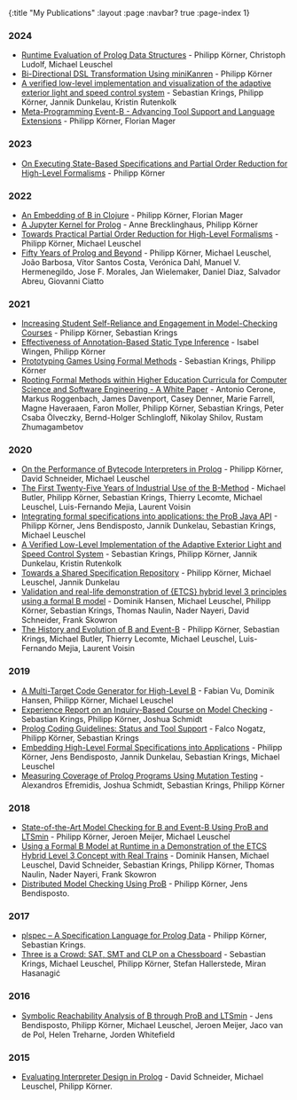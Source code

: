 {:title "My Publications"
 :layout :page
 :navbar? true
 :page-index 1}

### 2024
- [Runtime Evaluation of Prolog Data Structures](/posts-output/2024-08-02-WLP24-prolog-datastructures.md) - Philipp Körner, Christoph Ludolf, Michael Leuschel
- [Bi-Directional DSL Transformation Using miniKanren](/posts-output/2024-08-02-WLP24-lisb-miniKanren.md) - Philipp Körner
- [A verified low-level implementation and visualization of the adaptive exterior light and speed control system](/posts-output/2024-05-13-STTT-els-scs-case-study) - Sebastian Krings, Philipp Körner, Jannik Dunkelau, Kristin Rutenkolk
- [Meta-Programming Event-B - Advancing Tool Support and Language Extensions](/posts-output/2024-04-19-ABZ24-lisb-eventb) - Philipp Körner, Florian Mager

### 2023
- [On Executing State-Based Specifications and Partial Order Reduction for High-Level Formalisms](/posts-output/2023-01-13-HHU-dissertation) - Philipp Körner

### 2022

- [An Embedding of B in Clojure](/posts-output/2022-09-08-MoDeVVa22-lisb) - Philipp Körner, Florian Mager
- [A Jupyter Kernel for Prolog](/posts-output/2022-09-06-WLP22-jupyter-sicstus) - Anne Brecklinghaus, Philipp Körner
- [Towards Practical Partial Order Reduction for High-Level Formalisms](/posts-output/2022-05-06-VSTTE22-por) - Philipp Körner, Michael Leuschel
- [Fifty Years of Prolog and Beyond](/posts-output/2022-03-09-TPLP-50-years-prolog) - Philipp Körner, Michael Leuschel, João Barbosa, Vítor Santos Costa, Verónica Dahl, Manuel V. Hermenegildo, Jose F. Morales, Jan Wielemaker, Daniel Diaz, Salvador Abreu, Giovanni Ciatto 

### 2021
- [Increasing Student Self-Reliance and Engagement in Model-Checking Courses](/posts-output/2021-10-22-FMTea21-model-checking-course) - Philipp Körner, Sebastian Krings
- [Effectiveness of Annotation-Based Static Type Inference](/posts-output/2020-12-01-WFLP20-plstatic) - Isabel Wingen, Philipp Körner
- [Prototyping Games Using Formal Methods](/posts-output/2020-01-07-FMFun19-prototyping-games) - Sebastian Krings, Philipp Körner
- [Rooting Formal Methods within Higher Education Curricula for Computer Science and Software Engineering - A White Paper](/posts-output/2021-03-11-FMFun-fm-whitepaper) - Antonio Cerone, Markus Roggenbach, James Davenport, Casey Denner, Marie Farrell, Magne Haveraaen, Faron Moller, Philipp Körner, Sebastian Krings, Peter Csaba Ölveczky, Bernd-Holger Schlingloff, Nikolay Shilov, Rustam Zhumagambetov

### 2020
- [On the Performance of Bytecode Interpreters in Prolog](/posts-output/2020-12-01-WFLP20-bytecode-interpreters-prolog) - Philipp Körner, David Schneider, Michael Leuschel
- [The First Twenty-Five Years of Industrial Use of the B-Method](/posts-output/2020-08-12-FMICS-25-years-B) - Michael Butler, Philipp Körner, Sebastian Krings, Thierry Lecomte, Michael Leuschel, Luis-Fernando Mejia, Laurent Voisin 
- [Integrating formal specifications into applications: the ProB Java API](/posts-output/2020-08-13-FMSD-prob-java-api) - Philipp Körner, Jens Bendisposto, Jannik Dunkelau, Sebastian Krings, Michael Leuschel
- [A Verified Low-Level Implementation of the Adaptive Exterior Light and Speed Control System](/posts-output/2020-03-26-ABZ20-els-scs-case-study) - Sebastian Krings, Philipp Körner, Jannik Dunkelau, Kristin Rutenkolk
- [Towards a Shared Specification Repository](/posts-output/2020-03-13-ABZ20-b-repo) - Philipp Körner, Michael Leuschel, Jannik Dunkelau
- [Validation and real-life demonstration of {ETCS} hybrid level 3 principles using a formal B model](/posts-output/2019-12-18-STTT-hl3-case-study) - Dominik Hansen, Michael Leuschel, Philipp Körner, Sebastian Krings, Thomas Naulin, Nader Nayeri, David Schneider, Frank Skowron 
- [The History and Evolution of B and Event-B](/posts-output/2019-07-02-HFM-history-b) - Philipp Körner, Sebastian Krings, Michael Butler, Thierry Lecomte, Michael Leuschel, Luis-Fernando Mejia, Laurent Voisin

### 2019
- [A Multi-Target Code Generator for High-Level B](/posts-output/2019-10-01-iFM19-b2program) - Fabian Vu, Dominik Hansen, Philipp Körner, Michael Leuschel
- [Experience Report on an Inquiry-Based Course on Model Checking](/posts-output/2019-08-05-SEUH19-mc-course) - Sebastian Krings, Philipp Körner, Joshua Schmidt
- [Prolog Coding Guidelines: Status and Tool Support](/posts-output/2019-07-24-ICLP19-prolog-style) - Falco Nogatz, Philipp Körner, Sebastian Krings
- [Embedding High-Level Formal Specifications into Applications](/posts-output/2019-07-09-FM19-exec-specs) - Philipp Körner, Jens Bendisposto, Jannik Dunkelau, Sebastian Krings, Michael Leuschel
- [Measuring Coverage of Prolog Programs Using Mutation Testing](/posts-output/2019-02-08-WFLP18-mutation-testing) - Alexandros Efremidis, Joshua Schmidt, Sebastian Krings, Philipp Körner

### 2018
- [State-of-the-Art Model Checking for B and Event-B Using ProB and LTSmin](/posts-output/2018-06-29-iFM18-ltsmin-prob) - Philipp Körner, Jeroen Meijer, Michael Leuschel
- [Using a Formal B Model at Runtime in a Demonstration of the ETCS Hybrid Level 3 Concept with Real Trains](/posts-output/2018-03-22-ABZ18-hl3-case-study) - Dominik Hansen, Michael Leuschel, David Schneider, Sebastian Krings, Philipp Körner, Thomas Naulin, Nader Nayeri, Frank Skowron
- [Distributed Model Checking Using ProB](/posts-output/2018-01-29-NFM18-distb) - Philipp Körner, Jens Bendisposto.

### 2017
- [plspec – A Specification Language for Prolog Data](/posts-output/2018-02-21-DECLARE17-plspec) - Philipp Körner, Sebastian Krings.
- [Three is a Crowd: SAT, SMT and CLP on a Chessboard](/posts-output/2017-10-16-PADL17-crowded-chessboard) - Sebastian Krings, Michael Leuschel, Philipp Körner, Stefan Hallerstede, Miran Hasanagić

### 2016
- [Symbolic Reachability Analysis of B through ProB and LTSmin](/posts-output/2016-03-15-iFM16-ltsmin-prob) - Jens Bendisposto, Philipp Körner, Michael Leuschel, Jeroen Meijer, Jaco van de Pol, Helen Treharne, Jorden Whitefield

### 2015
- [Evaluating Interpreter Design in Prolog](/posts-output/2015-09-02-KPS15-interpreters-prolog) - David Schneider, Michael Leuschel, Philipp Körner.
